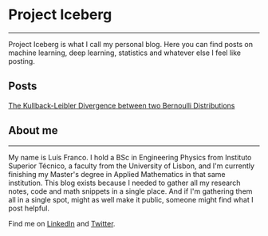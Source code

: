 # Project Iceberg
---

Project Iceberg is what I call my personal blog. Here you can find posts on machine learning, deep learning, statistics and whatever else I feel like posting.

## Posts

[The Kullback-Leibler Divergence between two Bernoulli Distributions](./posts/kl_divergence_bernoulli.html)

## About me
---
My name is Luís Franco. I hold a BSc in Engineering Physics from Instituto Superior Técnico, a faculty from the University of Lisbon, and I'm currently finishing my Master's degree in Applied Mathematics in that same institution. This blog exists because I needed to gather all my research notes, code and math snippets in a single place. And if I'm gathering them all in a single spot, might as well make it public, someone might find what I post helpful.

Find me on [LinkedIn](https://www.linkedin.com/in/ra1ndeer/) and [Twitter](https://twitter.com/ra1nd33r).